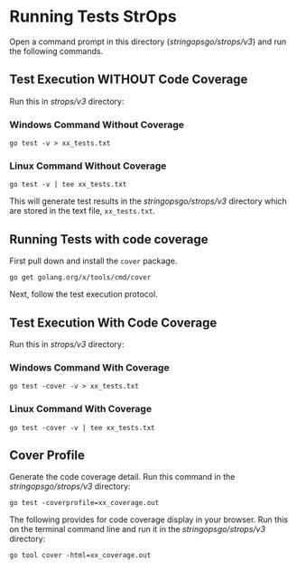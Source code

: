 # Running Tests StrOps

Open a command prompt in this directory (*stringopsgo/strops/v3*) and run the
following commands.

## Test Execution WITHOUT Code Coverage
Run this in *strops/v3* directory:

### Windows Command Without Coverage
  `go test -v > xx_tests.txt`

### Linux Command Without Coverage
`go test -v | tee xx_tests.txt`

This will generate test results in the *stringopsgo/strops/v3* 
directory which are stored in the text file, `xx_tests.txt`. 

## Running Tests with code coverage

First pull down and install the `cover` package.
 
`go get golang.org/x/tools/cmd/cover`
  
Next, follow the test execution protocol.  
  
## Test Execution With Code Coverage
Run this in *strops/v3* directory:

### Windows Command With Coverage
`go test -cover -v > xx_tests.txt`

### Linux Command With Coverage
`go test -cover -v | tee xx_tests.txt`


## Cover Profile

Generate the code coverage detail. Run this command
in the *stringopsgo/strops/v3* directory:

`go test -coverprofile=xx_coverage.out`


The following provides for code coverage display in your
browser. Run this on the terminal command line and run it
in the *stringopsgo/strops/v3* directory:

`go tool cover -html=xx_coverage.out`